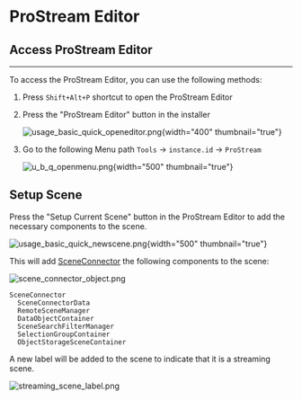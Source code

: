 # ProStream Editor

## Access ProStream Editor

<snippet id="access_prostream_editor_id">

------

To access the ProStream Editor, you can use the following methods:

1. Press `Shift+Alt+P` shortcut to open the ProStream Editor

2. Press the "ProStream Editor" button in the installer

   ![usage_basic_quick_openeditor.png](usage_basic_quick_openeditor.png){width="400" thumbnail="true"}

3. Go to the following Menu path `Tools` -> `instance.id` -> `ProStream`

   ![u_b_q_openmenu.png](u_b_q_openmenu.png){width="500" thumbnail="true"}

</snippet>

## Setup Scene

<snippet id="prostream_editor_setup_id">

Press the "Setup Current Scene" button in the ProStream Editor to add the necessary components to the scene.

![usage_basic_quick_newscene.png](usage_basic_quick_newscene.png){width="500" thumbnail="true"}

This will add [SceneConnector](SceneConnector.md) the following components to the scene:

![scene_connector_object.png](scene_connector_object.png)

    SceneConnector
      SceneConnectorData
      RemoteSceneManager
      DataObjectContainer
      SceneSearchFilterManager
      SelectionGroupContainer
      ObjectStorageSceneContainer

A new label will be added to the scene to indicate that it is a streaming scene.

![streaming_scene_label.png](streaming_scene_label.png)

</snippet>
